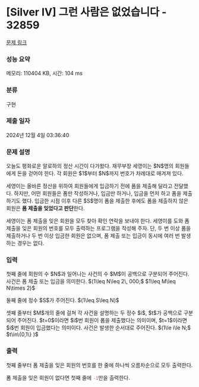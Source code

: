 # [Silver IV] 그런 사람은 없었습니다 - 32859 

[문제 링크](https://www.acmicpc.net/problem/32859) 

### 성능 요약

메모리: 110404 KB, 시간: 104 ms

### 분류

구현

### 제출 일자

2024년 12월 4일 03:36:40

### 문제 설명

<p>오늘도 평화로운 알로하의 정산 시간이 다가왔다. 재무부장 세영이는 $N$명의 회원들에게 돈을 걷어야 한다. 각 회원은 $1$부터 $N$까지 번호가 차례대로 매겨져 있다.</p>

<p>세영이는 올바른 정산을 위하여 회원들에게 입금하기 전에 폼을 제출해 달라고 전달했다. 하지만, 어떤 회원들은 폼만 작성하거나, 입금만 하거나, 입금을 먼저 하고 폼을 제출하기도 했다. 입금한 시점 이후 다른 $S$명이 폼을 제출한 후에도 폼을 제출하지 않은 회원은 <strong>폼 제출을 잊었다고 판단</strong>한다.</p>

<p>세영이는 폼 제출을 잊은 회원을 모두 찾아 확인 연락을 보내야 한다. 세영이를 도와 폼 제출을 잊은 회원의 번호를 모두 출력하는 프로그램을 작성해 주자. 단, 두 번 이상 폼을 제출하거나 두 번 이상 입금한 회원은 없으며, 폼 제출 또는 입금이 동시에 여러 번 발생하는 경우는 없다.</p>

### 입력 

 <p>첫째 줄에 회원의 수 $N$과 일어나는 사건의 수 $M$이 공백으로 구분되어 주어진다. 사건은 폼 제출 또는 입금을 의미한다. $(1\leq N\leq 2\, 000;$ $1\leq M\leq N\times 2)$</p>

<p>둘째 줄에 정수 $S$가 주어진다. $(1\leq S\leq N)$</p>

<p>셋째 줄부터 $M$개의 줄에 걸쳐 각 사건을 설명하는 두 정수 $i$, $t$가 공백으로 구분되어 주어진다. $t=0$이라면 $i$번 회원이 폼을 제출했다는 의미이며, $t=1$이라면 $i$번 회원이 입금했다는 의미이다. 사건은 발생한 순서대로 주어진다. $(1\le i\le N;$ $t\in\{0,1\} )$</p>

### 출력 

 <p>첫째 줄부터 폼 제출을 잊은 회원의 번호를 한 줄에 하나씩 오름차순으로 모두 출력한다.</p>

<p>폼 제출을 잊은 회원이 없다면 첫째 줄에 <span style="color:#e74c3c;"><code>-1</code></span>만을 출력한다.</p>


